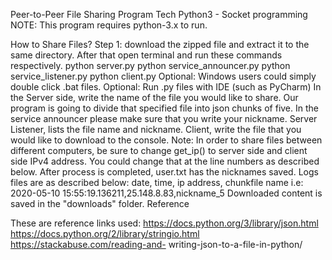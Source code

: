 Peer-to-Peer File Sharing Program
Tech
    Python3 - Socket programming
    NOTE: This program requires python-3.x to run.
    
How to Share Files?
Step 1: download the zipped file and extract it to the same directory. After that open
terminal and run these commands respectively.
python server.py
python service_announcer.py
python service_listener.py
python client.py
Optional: Windows users could simply double click .bat files. Optional: Run .py files
with IDE (such as PyCharm)
    In the Server side, write the name of the file you would like to share.
    Our program is going to divide that specified file into json chunks of five.
    In the service announcer please make sure that you write your nickname.
    Server Listener, lists the file name and nickname.
    Client, write the file that you would like to download to the console.
    Note: In order to share files between different computers, be sure to change
    get_ip() to server side and client side IPv4 address. You could change that at
    the line numbers as described below.
        After process is completed,
        user.txt has the nicknames saved.
        Logs files are as described below:
        date, time, ip address, chunkfile name
        i.e: 2020-05-10 15:55:19.136211,25.148.8.83,nickname_5
        Downloaded content is saved in the "downloads" folder.
Reference

These are reference links used: https://docs.python.org/3/library/json.html
https://docs.python.org/2/library/stringio.html https://stackabuse.com/reading-and-
writing-json-to-a-file-in-python/
